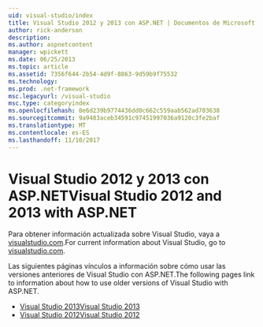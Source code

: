 ```yaml
---
uid: visual-studio/index
title: Visual Studio 2012 y 2013 con ASP.NET | Documentos de Microsoft
author: rick-anderson
description: 
ms.author: aspnetcontent
manager: wpickett
ms.date: 06/25/2013
ms.topic: article
ms.assetid: 7356f644-2b54-4d9f-8863-9d59b9f75532
ms.technology: 
ms.prod: .net-framework
msc.legacyurl: /visual-studio
msc.type: categoryindex
ms.openlocfilehash: 8e6d239b9774436dd0c662c559aab562ad703638
ms.sourcegitcommit: 9a9483aceb34591c97451997036a9120c3fe2baf
ms.translationtype: MT
ms.contentlocale: es-ES
ms.lasthandoff: 11/10/2017
---
```

# <a name="visual-studio-2012-and-2013-with-aspnet"></a><span data-ttu-id="a3156-102">Visual Studio 2012 y 2013 con ASP.NET</span><span class="sxs-lookup"><span data-stu-id="a3156-102">Visual Studio 2012 and 2013 with ASP.NET</span></span>

<span data-ttu-id="a3156-103">Para obtener información actualizada sobre Visual Studio, vaya a [visualstudio.com](https://www.visualstudio.com).</span><span class="sxs-lookup"><span data-stu-id="a3156-103">For current information about Visual Studio, go to [visualstudio.com](https://www.visualstudio.com).</span></span>

<span data-ttu-id="a3156-104">Las siguientes páginas vínculos a información sobre cómo usar las versiones anteriores de Visual Studio con ASP.NET.</span><span class="sxs-lookup"><span data-stu-id="a3156-104">The following pages link to information about how to use older versions of Visual Studio with ASP.NET.</span></span>

- [<span data-ttu-id="a3156-105">Visual Studio 2013</span><span class="sxs-lookup"><span data-stu-id="a3156-105">Visual Studio 2013</span></span>](overview/2013/index.md)
- [<span data-ttu-id="a3156-106">Visual Studio 2012</span><span class="sxs-lookup"><span data-stu-id="a3156-106">Visual Studio 2012</span></span>](overview/2012/index.md)
